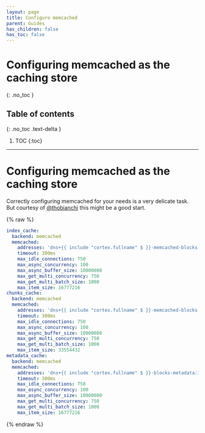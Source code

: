 ```yaml
---
layout: page
title: Configure memcached
parent: Guides
has_children: false
has_toc: false
---
```

# Configuring memcached as the caching store
{: .no_toc }

## Table of contents
{: .no_toc .text-delta }

1. TOC
{:toc}

---
# Configuring memcached as the caching store

Correctly configuring memcached for your needs is a very delicate  task. But courtesy of [@thobianchi](https://github.com/thobianchi) this might be a good start.

{% raw %}
```yaml
index_cache:
  backend: memcached
  memcached:
    addresses: 'dns+{{ include "cortex.fullname" $ }}-memcached-blocks-index:11211'
    timeout: 300ms
    max_idle_connections: 750
    max_async_concurrency: 100
    max_async_buffer_size: 10000000
    max_get_multi_concurrency: 750
    max_get_multi_batch_size: 1000
    max_item_size: 16777216
chunks_cache:
  backend: memcached
  memcached:
    addresses: 'dns+{{ include "cortex.fullname" $ }}-memcached-blocks:11211'
    timeout: 300ms
    max_idle_connections: 750
    max_async_concurrency: 100
    max_async_buffer_size: 10000000
    max_get_multi_concurrency: 750
    max_get_multi_batch_size: 1000
    max_item_size: 33554432
metadata_cache:
  backend: memcached
  memcached:
    addresses: 'dns+{{ include "cortex.fullname" $ }}-blocks-metadata:11211'
    timeout: 300ms
    max_idle_connections: 750
    max_async_concurrency: 100
    max_async_buffer_size: 10000000
    max_get_multi_concurrency: 750
    max_get_multi_batch_size: 1000
    max_item_size: 16777216
```
{% endraw %}
